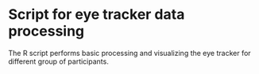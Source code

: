 # Script for eye tracker data processing
The R script performs basic processing and visualizing the eye tracker for different group of participants.
